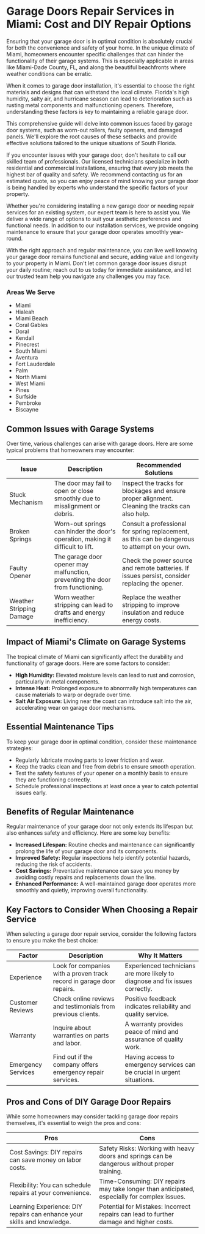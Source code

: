 # Garage Doors Repair Services in Miami: Cost and DIY Repair Options

Ensuring that your garage door is in optimal condition is absolutely crucial for both the convenience and safety of your home. In the unique climate of Miami, homeowners encounter specific challenges that can hinder the functionality of their garage systems. This is especially applicable in areas like Miami-Dade County, FL, and along the beautiful beachfronts where weather conditions can be erratic.

When it comes to garage door installation, it's essential to choose the right materials and designs that can withstand the local climate. Florida's high humidity, salty air, and hurricane season can lead to deterioration such as rusting metal components and malfunctioning openers. Therefore, understanding these factors is key to maintaining a reliable garage door.

This comprehensive guide will delve into common issues faced by garage door systems, such as worn-out rollers, faulty openers, and damaged panels. We'll explore the root causes of these setbacks and provide effective solutions tailored to the unique situations of South Florida.

If you encounter issues with your garage door, don't hesitate to call our skilled team of professionals. Our licensed technicians specialize in both residential and commercial installations, ensuring that every job meets the highest bar of quality and safety. We recommend contacting us for an estimated quote, so you can enjoy peace of mind knowing your garage door is being handled by experts who understand the specific factors of your property.

Whether you're considering installing a new garage door or needing repair services for an existing system, our expert team is here to assist you. We deliver a wide range of options to suit your aesthetic preferences and functional needs. In addition to our installation services, we provide ongoing maintenance to ensure that your garage door operates smoothly year-round.

With the right approach and regular maintenance, you can live well knowing your garage door remains functional and secure, adding value and longevity to your property in Miami. Don't let common garage door issues disrupt your daily routine; reach out to us today for immediate assistance, and let our trusted team help you navigate any challenges you may face.

### Areas We Serve
- Miami
- Hialeah
- Miami Beach
- Coral Gables
- Doral
- Kendall
- Pinecrest
- South Miami
- Aventura
- Fort Lauderdale
- Palm
- North Miami
- West Miami
- Pines
- Surfside
- Pembroke
- Biscayne

## Common Issues with Garage Systems
Over time, various challenges can arise with garage doors. Here are some typical problems that homeowners may encounter:

| Issue                | Description                                                          | Recommended Solutions                                            |
|----------------------|----------------------------------------------------------------------|----------------------------------------------------------------|
| Stuck Mechanism      | The door may fail to open or close smoothly due to misalignment or debris. | Inspect the tracks for blockages and ensure proper alignment. Cleaning the tracks can also help. |
| Broken Springs       | Worn-out springs can hinder the door's operation, making it difficult to lift. | Consult a professional for spring replacement, as this can be dangerous to attempt on your own. |
| Faulty Opener        | The garage door opener may malfunction, preventing the door from functioning. | Check the power source and remote batteries. If issues persist, consider replacing the opener. |
| Weather Stripping Damage | Worn weather stripping can lead to drafts and energy inefficiency. | Replace the weather stripping to improve insulation and reduce energy costs. |

## Impact of Miami's Climate on Garage Systems
The tropical climate of Miami can significantly affect the durability and functionality of garage doors. Here are some factors to consider:
- **High Humidity:** Elevated moisture levels can lead to rust and corrosion, particularly in metal components.
- **Intense Heat:** Prolonged exposure to abnormally high temperatures can cause materials to warp or degrade over time.
- **Salt Air Exposure:** Living near the coast can introduce salt into the air, accelerating wear on garage door mechanisms.

## Essential Maintenance Tips
To keep your garage door in optimal condition, consider these maintenance strategies:
- Regularly lubricate moving parts to lower friction and wear.
- Keep the tracks clean and free from debris to ensure smooth operation.
- Test the safety features of your opener on a monthly basis to ensure they are functioning correctly.
- Schedule professional inspections at least once a year to catch potential issues early.

## Benefits of Regular Maintenance
Regular maintenance of your garage door not only extends its lifespan but also enhances safety and efficiency. Here are some key benefits:
- **Increased Lifespan:** Routine checks and maintenance can significantly prolong the life of your garage door and its components.
- **Improved Safety:** Regular inspections help identify potential hazards, reducing the risk of accidents.
- **Cost Savings:** Preventative maintenance can save you money by avoiding costly repairs and replacements down the line.
- **Enhanced Performance:** A well-maintained garage door operates more smoothly and quietly, improving overall functionality.

## Key Factors to Consider When Choosing a Repair Service
When selecting a garage door repair service, consider the following factors to ensure you make the best choice:

| Factor              | Description                                                       | Why It Matters                                                |
|---------------------|-------------------------------------------------------------------|--------------------------------------------------------------|
| Experience           | Look for companies with a proven track record in garage door repairs. | Experienced technicians are more likely to diagnose and fix issues correctly. |
| Customer Reviews     | Check online reviews and testimonials from previous clients.      | Positive feedback indicates reliability and quality service.  |
| Warranty             | Inquire about warranties on parts and labor.                     | A warranty provides peace of mind and assurance of quality work. |
| Emergency Services    | Find out if the company offers emergency repair services.        | Having access to emergency services can be crucial in urgent situations. |

## Pros and Cons of DIY Garage Door Repairs
While some homeowners may consider tackling garage door repairs themselves, it's essential to weigh the pros and cons:

| Pros                     | Cons                                            |
|--------------------------|------------------------------------------------|
| Cost Savings: DIY repairs can save money on labor costs. | Safety Risks: Working with heavy doors and springs can be dangerous without proper training. |
| Flexibility: You can schedule repairs at your convenience. | Time-Consuming: DIY repairs may take longer than anticipated, especially for complex issues. |
| Learning Experience: DIY repairs can enhance your skills and knowledge. | Potential for Mistakes: Incorrect repairs can lead to further damage and higher costs. |
